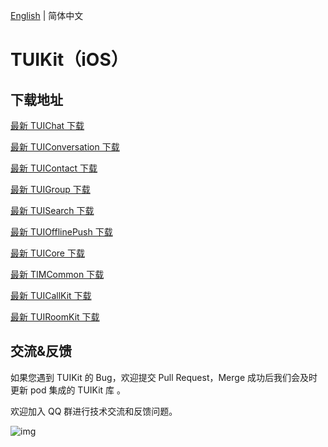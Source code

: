 [English](./README.md) | 简体中文

# TUIKit（iOS）

## 下载地址

[最新 TUIChat 下载](https://im.sdk.cloud.tencent.cn/download/tuikit/7.5.4852/ios/TUIChat.zip)

[最新 TUIConversation 下载](https://im.sdk.cloud.tencent.cn/download/tuikit/7.5.4852/ios/TUIConversation.zip)

[最新 TUIContact 下载](https://im.sdk.cloud.tencent.cn/download/tuikit/7.5.4852/ios/TUIContact.zip)

[最新 TUIGroup 下载](https://im.sdk.cloud.tencent.cn/download/tuikit/7.5.4852/ios/TUIGroup.zip)

[最新 TUISearch 下载](https://im.sdk.cloud.tencent.cn/download/tuikit/7.5.4852/ios/TUISearch.zip)

[最新 TUIOfflinePush 下载](https://im.sdk.cloud.tencent.cn/download/tuikit/7.5.4852/ios/TUIOfflinePush.zip)

[最新 TUICore 下载](https://im.sdk.cloud.tencent.cn/download/tuikit/7.5.4852/ios/TUICore.zip)

[最新 TIMCommon 下载](https://im.sdk.cloud.tencent.cn/download/tuikit/7.5.4852/ios/TIMCommon.zip)

[最新 TUICallKit 下载](https://im.sdk.cloud.tencent.cn/download/tuikit/7.5.4852/ios/TUICallKit.zip)

[最新 TUIRoomKit 下载](https://im.sdk.cloud.tencent.cn/download/tuikit/7.5.4852/ios/TUIRoomKit.zip)


## 交流&反馈

如果您遇到 TUIKit 的 Bug，欢迎提交  Pull Request，Merge 成功后我们会及时更新 pod 集成的 TUIKit 库 。

欢迎加入 QQ 群进行技术交流和反馈问题。

![img]( https://im.sdk.qcloud.com/tools/resource/officialwebsite/pictures/doc_tuikit_qq_group.jpg)